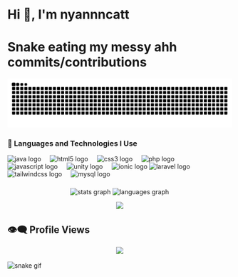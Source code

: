 <h1>Hi 👋, I'm nyannncatt</h1>
<h1>Snake eating my messy ahh commits/contributions</h1>

![snake gif](https://github.com/nyannncatt/nyannncatt/blob/output/github-snake-dark.svg)

<h3>🚀 Languages and Technologies I Use</h3>
<p>
 <div align="left">
  <img src="https://cdn.jsdelivr.net/gh/devicons/devicon/icons/java/java-original.svg" height="40" alt="java logo"  />
  <img width="12" />
  <img src="https://cdn.jsdelivr.net/gh/devicons/devicon/icons/html5/html5-original.svg" height="40" alt="html5 logo"  />
  <img width="12" />
  <img src="https://cdn.jsdelivr.net/gh/devicons/devicon/icons/css3/css3-original.svg" height="40" alt="css3 logo"  />
  <img width="12" />
  <img src="https://cdn.jsdelivr.net/gh/devicons/devicon/icons/php/php-original.svg" height="40" alt="php logo"  />
  <img width="12" />
  <img src="https://cdn.jsdelivr.net/gh/devicons/devicon/icons/javascript/javascript-original.svg" height="40" alt="javascript logo"  />
  <img width="12" />
  <img src="https://cdn.jsdelivr.net/gh/devicons/devicon/icons/unity/unity-original.svg" height="40" alt="unity logo"  />
  <img width="12" />
  <img src="https://cdn.jsdelivr.net/gh/devicons/devicon/icons/ionic/ionic-original.svg" height="40" alt="ionic logo"  />
  <img src="https://cdn.jsdelivr.net/gh/devicons/devicon/icons/laravel/laravel-original.svg" height="40" alt="laravel logo"  />
  <img width="12" />
  <img src="https://cdn.jsdelivr.net/gh/devicons/devicon/icons/tailwindcss/tailwindcss-original-wordmark.svg" height="40" alt="tailwindcss logo"  />
  <img width="12" />
  <img src="https://cdn.jsdelivr.net/gh/devicons/devicon/icons/mysql/mysql-original.svg" height="40" alt="mysql logo"  />
</div>

###
<div align="center">
  <img src="https://github-readme-stats.vercel.app/api?username=nyannncatt&hide_title=false&hide_rank=false&show_icons=true&include_all_commits=true&count_private=true&disable_animations=false&theme=radical&locale=en&hide_border=false&order=1" height="190" alt="stats graph"  />
  <img src="https://github-readme-stats.vercel.app/api/top-langs?username=nyannncatt&locale=en&hide_title=false&layout=compact&card_width=320&langs_count=5&theme=radical&hide_border=false&order=2" height="190" alt="languages graph"  />
 
  ![](https://github-readme-streak-stats.herokuapp.com/?user=nyannncatt&theme=radical&hide_border=false)<br/>
</div>

###
###
</p>



##  👁️‍🗨️ Profile Views
<p>
<div align="center">
  <img src="https://profile-counter.glitch.me/nyannncatt/count.svg?"  />
</div>

![snake gif](https://github.com/nyannncatt/nyannncatt/blob/output/github-contribution-grid-snake.gif)
